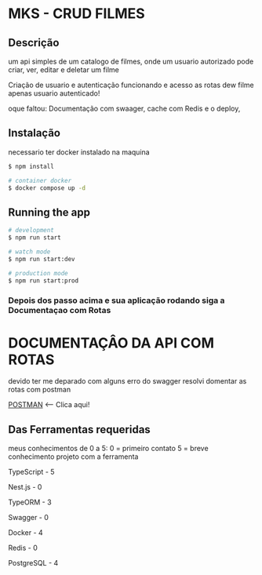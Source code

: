 # MKS - CRUD FILMES
## Descrição

um api simples de um catalogo de filmes, onde um usuario autorizado pode criar, ver, editar e deletar um filme

Criação de usuario e autenticação funcionando e acesso as rotas dew filme apenas usuario autenticado!

oque faltou: Documentação com swaager, cache com Redis e o deploy,

 

## Instalação
necessario ter docker instalado na maquina 
```bash
$ npm install

# container docker
$ docker compose up -d 
```

## Running the app

```bash
# development
$ npm run start

# watch mode
$ npm run start:dev

# production mode
$ npm run start:prod
```
### Depois dos passo acima e sua aplicação rodando siga a Documentaçao com Rotas

# DOCUMENTAÇÂO DA API COM ROTAS

devido ter me deparado com alguns erro do swagger resolvi domentar as rotas com postman

[POSTMAN](https://documenter.getpostman.com/view/18336362/VUqvoEcx) <-- Clica aqui!


## Das Ferramentas requeridas
meus conhecimentos de 0 a 5:
0 = primeiro contato
5 = breve conhecimento projeto com a ferramenta

TypeScript - 5

Nest.js    - 0

TypeORM    - 3

Swagger    - 0 

Docker     - 4

Redis      - 0

PostgreSQL - 4
